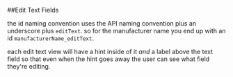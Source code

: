 ##Edit Text Fields

the id naming convention uses the API naming convention plus an underscore plus `editText`. so for the manufacturer name you end up with an id `manufacturerName_editText`.

each edit text view will have a hint inside of it *and* a label above the text field so that even when the hint goes away the user can see what field they're editing.